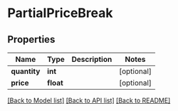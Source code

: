 # PartialPriceBreak

## Properties
Name | Type | Description | Notes
------------ | ------------- | ------------- | -------------
**quantity** | **int** |  | [optional] 
**price** | **float** |  | [optional] 

[[Back to Model list]](../README.md#documentation-for-models) [[Back to API list]](../README.md#documentation-for-api-endpoints) [[Back to README]](../README.md)



